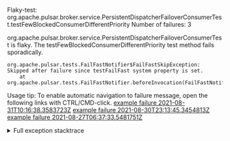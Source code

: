         
Flaky-test: org.apache.pulsar.broker.service.PersistentDispatcherFailoverConsumerTest.testFewBlockedConsumerDifferentPriority
Number of failures: 3

org.apache.pulsar.broker.service.PersistentDispatcherFailoverConsumerTest is flaky. The testFewBlockedConsumerDifferentPriority test method fails sporadically.

```
org.apache.pulsar.tests.FailFastNotifier$FailFastSkipException: Skipped after failure since testFailFast system property is set.
	at org.apache.pulsar.tests.FailFastNotifier.beforeInvocation(FailFastNotifier.java:88)

```

Usage tip: To enable automatic navigation to failure message, open the following links with CTRL/CMD-click.
[example failure 2021-08-31T10:16:38.3583723Z](https://github.com/apache/pulsar/runs/3471501156?check_suite_focus=true#step:10:1177)
[example failure 2021-08-30T23:13:45.3454813Z](https://github.com/apache/pulsar/runs/3467152431?check_suite_focus=true#step:9:433)
[example failure 2021-08-27T06:37:33.5481751Z](https://github.com/apache/pulsar/runs/3440411059?check_suite_focus=true#step:9:2355)


<details>
<summary>Full exception stacktrace</summary>
<code><pre>
org.apache.pulsar.tests.FailFastNotifier$FailFastSkipException: Skipped after failure since testFailFast system property is set.
	at org.apache.pulsar.tests.FailFastNotifier.beforeInvocation(FailFastNotifier.java:88)

</pre></code>
</details>

